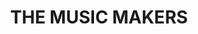 ---
layout: comic
title: "THE MUSIC MAKERS"
comic:
- image: 22-a.gif
  alt: "Scene: Pokey is in a room\nPokey says: BEHOLD! THE NEW SOUND!"
- image: 22-b.gif
  alt: "Scene: The Devil, Gustavo, Small Child, Headcheese and the Pope are in the audience"
- image: 22-c.gif
  alt: "Scene: Back to Pokey\nPokey says: THE FANTASTIC!"
- image: 22-d.gif
  alt: "Scene: Back to The Audience\nEveryone says: HOORAY!!!!!"
- image: 22-e.gif
  alt: "Scene: Back to Pokey\nPokey Says: RHYTHM AND SHOES ORCHESTRA!"
- image: 22-f.gif
  alt: "Scene: 4 Guitar Playing Pokeys Have Appeared\nSinging: SING SING SING!!!"
- image: 22-g.gif
  alt: "Singing: SING LIKE BRIAN BLESSED!!"
- image: 22-h.gif
  alt: "Singing: JESUS PICKLE LIKE BRIAN BLESSED!!"
- image: 22-i.gif
  alt: "One Singing: WE ACKNOWLEDGE THE SPOON\nThe Rest Singing: YA YE YA"
- image: 22-j.gif
  alt: "Scene: Back to the Audience, Mr Nutty has appeared\nMr Nutty Says: GET OUT OF MY SHOP"
- image: 22-k.gif
  alt: "Scene: They are all leaving the shop\nPokey says: DRAT!\nGustavo says: COOKIE"
---